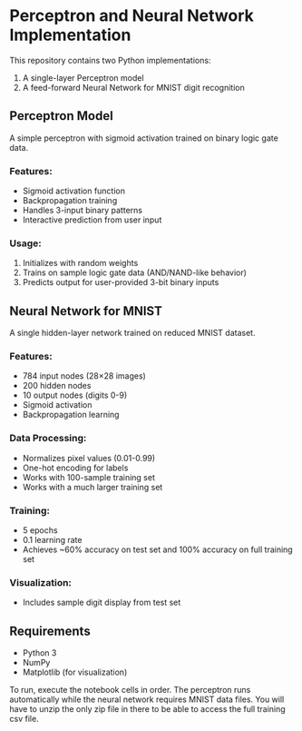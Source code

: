 # Perceptron and Neural Network Implementation

This repository contains two Python implementations:
1. A single-layer Perceptron model
2. A feed-forward Neural Network for MNIST digit recognition

## Perceptron Model

A simple perceptron with sigmoid activation trained on binary logic gate data.

### Features:
- Sigmoid activation function
- Backpropagation training
- Handles 3-input binary patterns
- Interactive prediction from user input

### Usage:
1. Initializes with random weights
2. Trains on sample logic gate data (AND/NAND-like behavior)
3. Predicts output for user-provided 3-bit binary inputs

## Neural Network for MNIST

A single hidden-layer network trained on reduced MNIST dataset.

### Features:
- 784 input nodes (28×28 images)
- 200 hidden nodes
- 10 output nodes (digits 0-9)
- Sigmoid activation
- Backpropagation learning

### Data Processing:
- Normalizes pixel values (0.01-0.99)
- One-hot encoding for labels
- Works with 100-sample training set
- Works with a much larger training set

### Training:
- 5 epochs
- 0.1 learning rate
- Achieves ~60% accuracy on test set and 100% accuracy on full training set

### Visualization:
- Includes sample digit display from test set

## Requirements
- Python 3
- NumPy
- Matplotlib (for visualization)

To run, execute the notebook cells in order. The perceptron runs automatically while the neural network requires MNIST data files. You will have to unzip the only zip file in there to be able to access the full training csv file.
